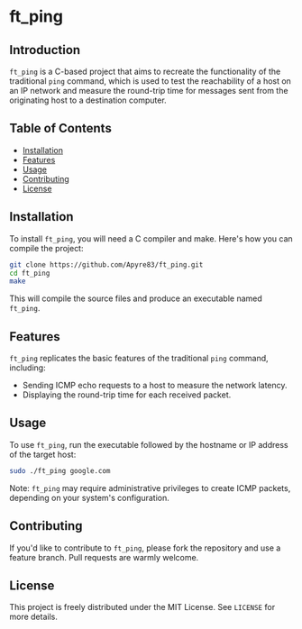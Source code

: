 # ft_ping

## Introduction
`ft_ping` is a C-based project that aims to recreate the functionality of the traditional `ping` command, which is used to test the reachability of a host on an IP network and measure the round-trip time for messages sent from the originating host to a destination computer.

## Table of Contents
- [Installation](#installation)
- [Features](#features)
- [Usage](#usage)
- [Contributing](#contributing)
- [License](#license)

## Installation

To install `ft_ping`, you will need a C compiler and make. Here's how you can compile the project:

```bash
git clone https://github.com/Apyre83/ft_ping.git
cd ft_ping
make
```

This will compile the source files and produce an executable named `ft_ping`.

## Features

`ft_ping` replicates the basic features of the traditional `ping` command, including:
- Sending ICMP echo requests to a host to measure the network latency.
- Displaying the round-trip time for each received packet.

## Usage

To use `ft_ping`, run the executable followed by the hostname or IP address of the target host:

```bash
sudo ./ft_ping google.com
```

Note: `ft_ping` may require administrative privileges to create ICMP packets, depending on your system's configuration.

## Contributing

If you'd like to contribute to `ft_ping`, please fork the repository and use a feature branch. Pull requests are warmly welcome.

## License

This project is freely distributed under the MIT License. See `LICENSE` for more details.